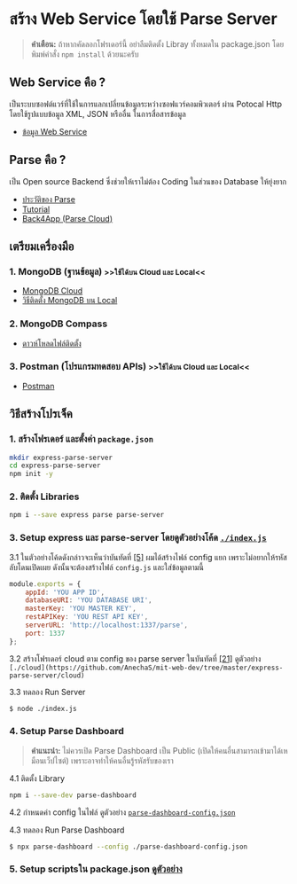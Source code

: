 # สร้าง Web Service โดยใช้ Parse Server

> **คำเตือน:** ถ้าหากคัดลอกโฟรเดอร์นี้ อย่าลืมติดตั้ง Libray ทั้งหมดใน package.json โดยพิมพ์คำสั่ง `npm install` ด้วยนะครับ

## Web Service คือ ?

เป็นระบบซอฟต์แวร์ที่ใช้ในการแลกเปลี่ยนข้อมูลระหว่างซอฟแวร์คอมพิวเตอร์ ผ่าน Potocal Http โดยใช้รูปแบบข้อมูล XML, JSON หรืออื่น ในการสื่อสารข้อมูล 

- [ข้อมูล Web Service](https://en.wikipedia.org/wiki/Web_service)

## Parse คือ ?

เป็น Open source Backend ซึ่งช่วยให้เราไม่ต้อง Coding ในส่วนของ Database ให้ยุ่งยาก 

- [ประวัติของ Parse](https://en.wikipedia.org/wiki/Parse_(platform))
- [Tutorial](https://parseplatform.org/)
- [Back4App (Parse Cloud)](https://www.back4app.com/)

## เตรียมเครื่องมือ

### 1. MongoDB (ฐานข้อมูล) <small>>>ใช้ได้บน Cloud และ Local<<</small>

- [MongoDB Cloud](https://www.mongodb.com/cloud/atlas)
- [วิธีติดตั้ง MongoDB บน Local](https://docs.mongodb.com/manual/administration/install-community/)

### 2. MongoDB Compass
- [ดาวห์โหลดไฟล์ติดตั้ง](https://www.mongodb.com/try/download/compass)

### 3. Postman (โปรแกรมทดสอบ APIs) <small>>>ใช้ได้บน Cloud และ Local<<</small>
- [Postman](https://www.postman.com/)

## วิธีสร้างโปรเจ็ค

### 1. สร้างโฟรเดอร์ และตั้งค่า `package.json`

```bash
mkdir express-parse-server
cd express-parse-server
npm init -y
```

### 2. ติดตั้ง Libraries
```bash
npm i --save express parse parse-server
```

### 3. Setup express และ parse-server โดยดูตัวอย่างโค้ด [`./index.js`](index.js)

3.1 ในตัวอย่างโค้ดดังกล่าวจะเห็นว่าบันทัดที่ [[5]](https://github.com/AnechaS/mit-web-dev/blob/master/express-parse-server/index.js#L5) ผมได้สร้างไฟล์ config แยก เพราะไม่อยากให้รหัสลับโดนเปิดเผย ดังนั้นจะต้องสร้างไฟล์ `config.js` และใส่ข้อมูลตามนี้

```javascript
module.exports = {
    appId: 'YOU APP ID',
    databaseURI: 'YOU DATABASE URI',
    masterKey: 'YOU MASTER KEY',
    restAPIKey: 'YOU REST API KEY',
    serverURL: 'http://localhost:1337/parse',
    port: 1337
};
```

3.2 สร้างโฟรเดอร์ cloud ตาม config ของ parse server ในบันทัดที่ [[21]](https://github.com/AnechaS/mit-web-dev/blob/master/express-parse-server/index.js#L21) ดูตัวอย่าง `[./cloud](https://github.com/AnechaS/mit-web-dev/tree/master/express-parse-server/cloud)`

3.3 ทดลอง Run Server

```bash
$ node ./index.js
```

### 4. Setup Parse Dashboard

> **คำแนะนำ:** ไม่ควรเปิด Parse Dashboard เป็น Public (เปิดให้คนอื่นสามารถเข้ามาได้เหมือนเว็ปไซต์) เพราะอาจทำให้คนอื่นรู้รหัสรับของเรา

4.1 ติดตั้ง Library

```bash
npm i --save-dev parse-dashboard
```

4.2 กำหนดค่า config ในไฟล์ ดูตัวอย่าง [`parse-dashboard-config.json`](parse-dashboard-config.json)

4.3 ทดลอง Run Parse Dashboard

```bash
$ npx parse-dashboard --config ./parse-dashboard-config.json
```

### 5. Setup scriptsใน package.json [ดูตัวอย่าง](https://github.com/AnechaS/mit-web-dev/blob/master/express-parse-server/package.json#L6-L9)
